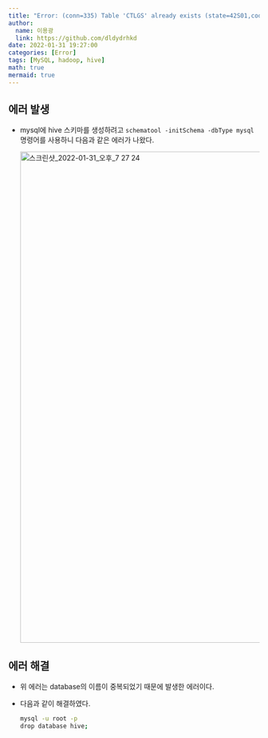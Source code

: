 ```yaml
---
title: "Error: (conn=335) Table 'CTLGS' already exists (state=42S01,code=1050)"
author:
  name: 이용광
  link: https://github.com/dldydrhkd
date: 2022-01-31 19:27:00
categories: [Error]
tags: [MySQL, hadoop, hive]
math: true
mermaid: true
---
```


## 에러 발생

- mysql에 hive 스키마를 생성하려고 `schematool -initSchema -dbType mysql` 명령어를 사용하니 다음과 같은 에러가 나왔다.
    
    <img width="984" alt="스크린샷_2022-01-31_오후_7 27 24" src="https://user-images.githubusercontent.com/48857296/161248893-906055fb-d289-446b-a33d-019fcea87a66.png">
    

## 에러 해결

- 위 에러는 database의 이름이 중복되었기 때문에 발생한 에러이다.
- 다음과 같이 해결하였다.
    
    ```bash
    mysql -u root -p
    drop database hive;
    ```

